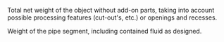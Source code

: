 Total net weight of the object without add-on parts, taking into account possible processing features (cut-out's, etc.) or openings and recesses.

Weight of the pipe segment, including contained fluid as designed.
